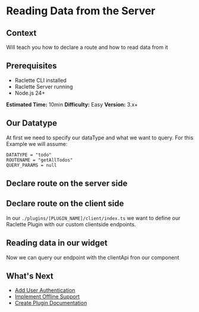 # Reading Data from the Server

## Context

Will teach you how to declare a route and how to read data from it

## Prerequisites

- Raclette CLI installed
- Raclette Server running
- Node.js 24+

**Estimated Time:** 10min
**Difficulty:** Easy
**Version:** 3.x+

## Our Datatype

At first we need to specify our dataType and what we want to query. For this Example we will assume:

```
DATATYPE = "todo"
ROUTENAME = "getAllTodos"
QUERY_PARAMS = null
```

## Declare route on the server side

## Declare route on the client side

In our `./plugins/[PLUGIN_NAME]/client/index.ts` we want to define our Raclette Plugin with our custom clientside endpoints.

<!--@include: ../cooking-steps/client/plugin/routeDeclaration.md-->

## Reading data in our widget

Now we can query our endpoint with the clientApi fron our component

<!--@include: ../cooking-steps/client/api/pluginApiDataRead.md-->

## What's Next

- [Add User Authentication](docs.raclettejs.com)
- [Implement Offline Support](docs.raclettejs.com)
- [Create Plugin Documentation](docs.raclettejs.com)
